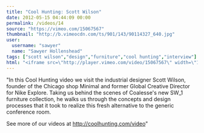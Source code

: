 ```yaml
---
title: "Cool Hunting: Scott Wilson"
date: 2012-05-15 04:44:09 00:00
permalink: /videos/14
source: "https://vimeo.com/15067567"
thumbnail: "http://b.vimeocdn.com/ts/901/143/90114327_640.jpg"
user:
  username: "sawyer"
  name: "Sawyer Hollenshead"
tags: ["scott wilson","design","furniture","cool hunting","interview"]
html: "<iframe src=\"http://player.vimeo.com/video/15067567\" width=\"1280\" height=\"720\" frameborder=\"0\" webkitAllowFullScreen mozallowfullscreen allowFullScreen></iframe>"
---
```


"In this Cool Hunting video we visit the industrial designer Scott Wilson, founder of the Chicago shop Minimal and former Global Creative Director for Nike Explore. Taking us behind the scenes of Coalesse's new SW_1 furniture collection, he walks us through the concepts and design processes that it took to realize this fresh alternative to the generic conference room.

See more of our videos at http://coolhunting.com/video"